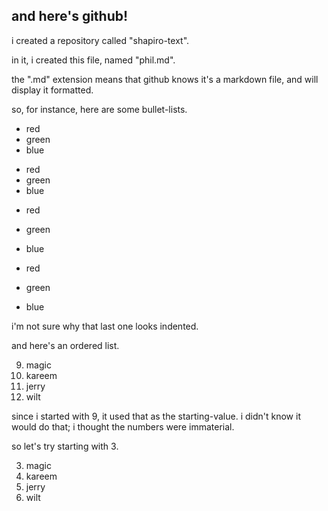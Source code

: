  ## and here's github!
 
 i created a repository called "shapiro-text".
 
 in it, i created this file, named "phil.md".
 
 the ".md" extension means that github knows it's a markdown file,
 and will display it formatted.
 
 so, for instance, here are some bullet-lists.
 
* red
* green
* blue

+ red
+ green
+ blue

- red
- green
- blue


- red

- green

- blue

i'm not sure why that last one looks indented.

and here's an ordered list.

9. magic
8. kareem
7. jerry
6. wilt

since i started with 9, it used that as the starting-value.
i didn't know it would do that; i thought the numbers were immaterial.

so let's try starting with 3.

3. magic
14. kareem
22. jerry
69. wilt

